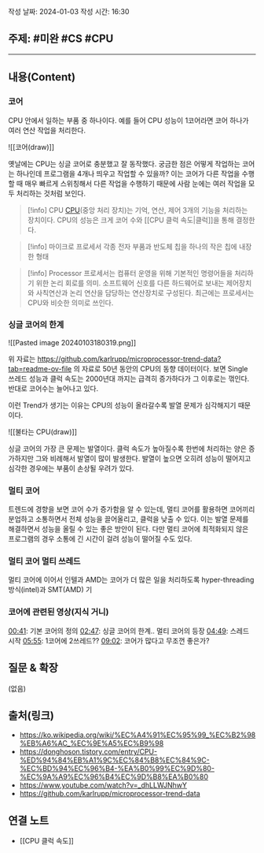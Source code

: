 작성 날짜: 2024-01-03
작성 시간: 16:30

## 주제: #미완 #CS #CPU

----
## 내용(Content)
### 코어
CPU 안에서 일하는 부품 중 하나이다. 예를 들어 CPU 성능이 1코어라면 코어 하나가 여러 연산 작업을 처리한다.

![[코어(draw)]]

옛날에는 CPU는 싱글 코어로 충분했고 잘 동작했다.
궁금한 점은 어떻게 작업하는 코어는 하나인데 프로그램을 4개나 띄우고 작업할 수 있을까? 이는 코어가 다른 작업을 수행할 때 매우 빠르게 스위칭해서 다른 작업을 수행하기 때문에 사람 눈에는 여러 작업을 모두 처리하는 것처럼 보인다.

>[!info] CPU
[CPU](https://ko.wikipedia.org/wiki/%EC%A4%91%EC%95%99_%EC%B2%98%EB%A6%AC_%EC%9E%A5%EC%B9%98)(중앙 처리 장치)는 기억, 연산, 제어 3개의 기능을 처리하는 장치이다.  CPU의 성능은 크게 코어 수와 [[CPU 클럭 속도|클럭]]을 통해 결정한다.

>[!info] 마이크로 프로세서
>각종 전자 부품과 반도체 칩을 하나의 작은 칩에 내장한 형태

>[!info] Processor
>프로세서는 컴퓨터 운영을 위해 기본적인 명령어들을 처리하기 위한 논리 회로를 의미. 소프트웨어 신호를 다른 하드웨어로 보내는 제어장치와 사칙연산과 논리 연산을 담당하는 연산장치로 구성된다. 최근에는 프로세서는 CPU와 비슷한 의미로 쓰인다. 

### 싱글 코어의 한계

![[Pasted image 20240103180319.png]]

위 자료는 https://github.com/karlrupp/microprocessor-trend-data?tab=readme-ov-file 의 자료로 50년 동안의 CPU의 동향 데이터이다. 보면 Single 쓰레드 성능과 클럭 속도는 2000년대 까지는 급격히 증가하다가 그 이후로는 꺾인다. 반대로 코어수는 늘어나고 있다.

이런 Trend가 생기는 이유는 CPU의 성능이 올라갈수록 발열 문제가 심각해지기 때문이다. 


![[불타는 CPU(draw)]]

싱글 코어의 가장 큰 문제는 발열이다. 클럭 속도가 높아질수록 한번에 처리하는 양은 증가하지만 그와 비례해서 발열이 많이 발생한다. 발열이 높으면 오히려 성능이 떨어지고 심각한 경우에는 부품이 손상될 우려가 있다.

### 멀티 코어
트렌드에 경향을 보면 코어 수가 증가함을 알 수 있는데, 멀티 코어를 활용하면 코어끼리 분업하고 소통하면서 전체 성능을 끌어올리고, 클럭을 낮출 수 있다. 이는 발열 문제를 해결하면서 성능을 올릴 수 있는 좋은 방안이 된다. 다만 멀티 코어에 최적화되지 않은 프로그램의 경우 소통에 긴 시간이 걸려 성능이 떨어질 수도 있다.

### 멀티 코어 멀티 쓰레드
멀티 코어에 이어서 인텔과 AMD는 코어가 더 많은 일을 처리하도록 hyper-threading 방식(intel)과 SMT(AMD) 기

### 코어에 관련된 영상(지식 거니)


[00:41](https://www.youtube.com/watch?v=_dhLLWJNhwY#t=41.752584194731575): 기본 코어의 정의
[02:47](https://www.youtube.com/watch?v=_dhLLWJNhwY#t=167.721131): 싱글 코어의 한계.. 멀티 코어의 등장
[04:49](https://www.youtube.com/watch?v=_dhLLWJNhwY#t=289.147323): 스레드 시작
[05:55](https://www.youtube.com/watch?v=_dhLLWJNhwY#t=355.283127): 1코어에 2쓰레드??
[09:02](https://www.youtube.com/watch?v=_dhLLWJNhwY#t=542.762696): 코어가 많다고 무조껀 좋은가?






## 질문 & 확장

(없음)

## 출처(링크)
- https://ko.wikipedia.org/wiki/%EC%A4%91%EC%95%99_%EC%B2%98%EB%A6%AC_%EC%9E%A5%EC%B9%98
- https://donghoson.tistory.com/entry/CPU-%ED%94%84%EB%A1%9C%EC%84%B8%EC%84%9C-%EC%BD%94%EC%96%B4-%EA%B0%99%EC%9D%80-%EC%9A%A9%EC%96%B4%EC%9D%B8%EA%B0%80
- https://www.youtube.com/watch?v=_dhLLWJNhwY
- https://github.com/karlrupp/microprocessor-trend-data
## 연결 노트
- [[CPU 클럭 속도]]









